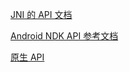 [JNI 的 API 文档](https://docs.oracle.com/javase/7/docs/technotes/guides/jni/)

[Android NDK API 参考文档](https://developer.android.com/ndk/reference)

[原生 API](https://developer.android.com/ndk/guides/stable_apis#a3)




